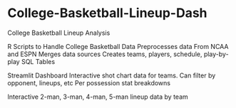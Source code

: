 # College-Basketball-Lineup-Dash
College Basketball Lineup Analysis

R Scripts to Handle College Basketball Data
Preprocesses data From NCAA and ESPN
Merges data sources
Creates teams, players, schedule, play-by-play SQL Tables


Streamlit Dashboard
Interactive shot chart data for teams. Can filter by opponent, lineups, etc
Per possession stat breakdowns

Interactive 2-man, 3-man, 4-man, 5-man lineup data by team


